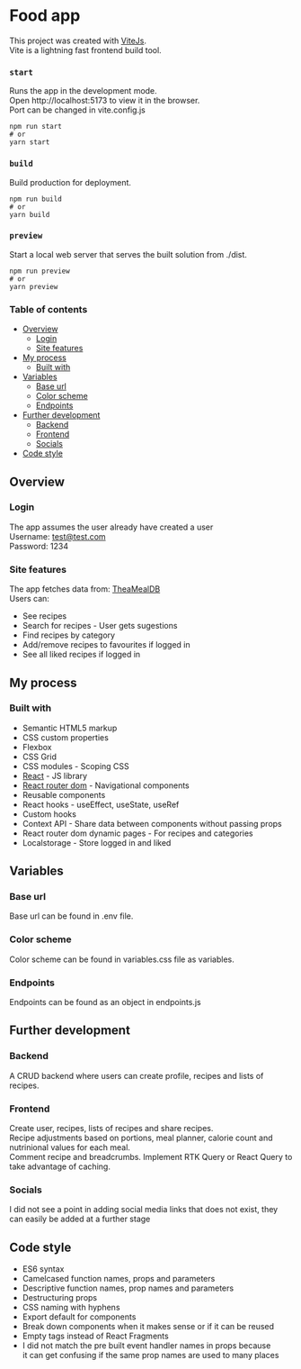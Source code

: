 # Food app

This project was created with [ViteJs](https://vitejs.dev/).  
Vite is a lightning fast frontend build tool.

### `start`

Runs the app in the development mode.  
Open http://localhost:5173 to view it in the browser.  
Port can be changed in vite.config.js

```
npm run start
# or
yarn start
```

### `build`

Build production for deployment.

```
npm run build
# or
yarn build
```

### `preview`

Start a local web server that serves the built solution from ./dist.

```
npm run preview
# or
yarn preview
```

### Table of contents

- [Overview](#overview)
  - [Login](#login)
  - [Site features](#site-features)
- [My process](#my-process)
  - [Built with](#built-with)
- [Variables](#Variables)
  - [Base url](#base-url)
  - [Color scheme](#color-scheme)
  - [Endpoints](#endpoints)
- [Further development](#my-process)
  - [Backend](#backend)
  - [Frontend](#frontend)
  - [Socials](#socials)
- [Code style](#code-style)

## Overview

### Login

The app assumes the user already have created a user  
Username: test@test.com  
Password: 1234

### Site features

The app fetches data from: [TheaMealDB](https://www.themealdb.com/api.php)  
Users can:

- See recipes
- Search for recipes - User gets sugestions
- Find recipes by category
- Add/remove recipes to favourites if logged in
- See all liked recipes if logged in

## My process

### Built with

- Semantic HTML5 markup
- CSS custom properties
- Flexbox
- CSS Grid
- CSS modules - Scoping CSS
- [React](https://reactjs.org/) - JS library
- [React router dom](https://reactrouter.com/en/main) - Navigational components
- Reusable components
- React hooks - useEffect, useState, useRef
- Custom hooks
- Context API - Share data between components without passing props
- React router dom dynamic pages - For recipes and categories
- Localstorage - Store logged in and liked

## Variables

### Base url

Base url can be found in .env file.

### Color scheme

Color scheme can be found in variables.css file as variables.

### Endpoints

Endpoints can be found as an object in endpoints.js

## Further development

### Backend

A CRUD backend where users can create profile, recipes and lists of recipes.

### Frontend

Create user, recipes, lists of recipes and share recipes.  
Recipe adjustments based on portions, meal planner, calorie count and nutrinional values for each meal.  
Comment recipe and breadcrumbs.
Implement RTK Query or React Query to take advantage of caching.

### Socials

I did not see a point in adding social media links that does not exist, they can easily be added at a further stage

## Code style

- ES6 syntax
- Camelcased function names, props and parameters
- Descriptive function names, prop names and parameters
- Destructuring props
- CSS naming with hyphens
- Export default for components
- Break down components when it makes sense or if it can be reused
- Empty tags instead of React Fragments
- I did not match the pre built event handler names in props because  
  it can get confusing if the same prop names are used to many places

